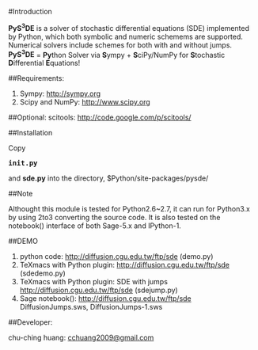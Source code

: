 #Introduction

**PyS<sup>3</sup>DE** is a solver of stochastic differential equations (SDE) implemented by Python, which both symbolic and numeric schemems are supported.
Numerical solvers include schemes for both with and without jumps.
<br>
**PyS<sup>3</sup>DE** = **Py**thon Solver via **S**ympy + **S**ciPy/NumPy for **S**tochastic **D**ifferential **E**quations!

##Requirements:

1. Sympy: http://sympy.org
2. Scipy and NumPy: http://www.scipy.org

##Optional:
scitools: http://code.google.com/p/scitools/

##Installation

Copy **<pre>__init__.py</pre>** and **sde.py** into the directory, $Python/site-packages/pysde/

##Note

Althought this module is tested for Python2.6~2.7, it can run for Python3.x by using 2to3 converting the source code. It is also
tested on the notebook() interface of both Sage-5.x and IPython-1.

##DEMO

1. python code: http://diffusion.cgu.edu.tw/ftp/sde (demo.py)
2. TeXmacs with Python plugin: http://diffusion.cgu.edu.tw/ftp/sde (sdedemo.py)
3. TeXmacs with Python plugin: SDE with jumps http://diffusion.cgu.edu.tw/ftp/sde (sdejump.py)
4. Sage notebook(): http://diffusion.cgu.edu.tw/ftp/sde DiffusionJumps.sws, DiffusionJumps-1.sws

##Developer:


chu-ching huang: cchuang2009@gmail.com
